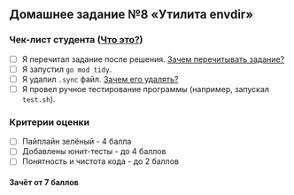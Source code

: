 ## Домашнее задание №8 «Утилита envdir»

### Чек-лист студента ([Что это?](https://github.com/OtusGolang/home_work/wiki/%D0%9A%D0%BE%D0%BC%D0%BC%D0%B5%D0%BD%D1%82%D0%B0%D1%80%D0%B8%D0%B8-%D0%BA-%D1%87%D0%B5%D0%BA-%D0%BB%D0%B8%D1%81%D1%82%D1%83-%D1%81%D1%82%D1%83%D0%B4%D0%B5%D0%BD%D1%82%D0%B0))
- [ ] Я перечитал задание после решения. [Зачем перечитывать задание?](https://github.com/OtusGolang/home_work/wiki/%D0%9A%D0%BE%D0%BC%D0%BC%D0%B5%D0%BD%D1%82%D0%B0%D1%80%D0%B8%D0%B8-%D0%BA-%D1%87%D0%B5%D0%BA-%D0%BB%D0%B8%D1%81%D1%82%D1%83-%D1%81%D1%82%D1%83%D0%B4%D0%B5%D0%BD%D1%82%D0%B0#user-content-%D0%97%D0%B0%D1%87%D0%B5%D0%BC-%D0%BF%D0%B5%D1%80%D0%B5%D1%87%D0%B8%D1%82%D1%8B%D0%B2%D0%B0%D1%82%D1%8C-%D0%B7%D0%B0%D0%B4%D0%B0%D0%BD%D0%B8%D0%B5)
- [ ] Я запустил `go mod tidy`.
- [ ] Я удалил `.sync` файл. [Зачем его удалять?](https://github.com/OtusGolang/home_work/wiki/%5B%D0%A1%D1%82%D1%83%D0%B4%D0%B5%D0%BD%D1%82%D0%B0%D0%BC%5D-%D0%9F%D1%80%D0%BE%D1%86%D0%B5%D1%81%D1%81-%D1%81%D0%B4%D0%B0%D1%87%D0%B8-%D0%94%D0%97#user-content-%D0%92%D0%B0%D1%80%D0%B8%D0%B0%D0%BD%D1%82-2)
- [ ] Я провел ручное тестирование программы (например, запускал `test.sh`).

### Критерии оценки
- [ ] Пайплайн зелёный - 4 балла
- [ ] Добавлены юнит-тесты - до 4 баллов
- [ ] Понятность и чистота кода - до 2 баллов

#### Зачёт от 7 баллов
